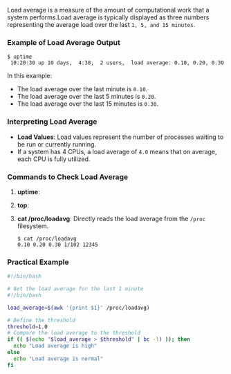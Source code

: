 Load average is a measure of the amount of computational work that a system performs.Load average is typically displayed as three numbers representing the average load over the last `1, 5, and 15 minutes`.

### Example of Load Average Output

```shell
$ uptime
 10:20:30 up 10 days,  4:38,  2 users,  load average: 0.10, 0.20, 0.30
```

In this example:
- The load average over the last minute is `0.10`.
- The load average over the last 5 minutes is `0.20`.
- The load average over the last 15 minutes is `0.30`.

### Interpreting Load Average

- **Load Values**: Load values represent the number of processes waiting to be run or currently running. 
- If a system has 4 CPUs, a load average of `4.0` means that on average, each CPU is fully utilized.

### Commands to Check Load Average

1. **uptime**: 

2. **top**: 
3. **cat /proc/loadavg**: Directly reads the load average from the `/proc` filesystem.
   ```shell
   $ cat /proc/loadavg
   0.10 0.20 0.30 1/102 12345
   ```

### Practical Example


```bash
#!/bin/bash

# Get the load average for the last 1 minute
#!/bin/bash

load_average=$(awk '{print $1}' /proc/loadavg)

# Define the threshold
threshold=1.0
# Compare the load average to the threshold
if (( $(echo "$load_average > $threshold" | bc -l) )); then
  echo "Load average is high"
else
  echo "Load average is normal"
fi


```

